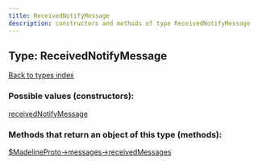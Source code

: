 ```yaml
---
title: ReceivedNotifyMessage
description: constructors and methods of type ReceivedNotifyMessage
---
```

## Type: ReceivedNotifyMessage  
[Back to types index](index.md)



### Possible values (constructors):

[receivedNotifyMessage](../constructors/receivedNotifyMessage.md)  



### Methods that return an object of this type (methods):

[$MadelineProto->messages->receivedMessages](../methods/messages_receivedMessages.md)  



